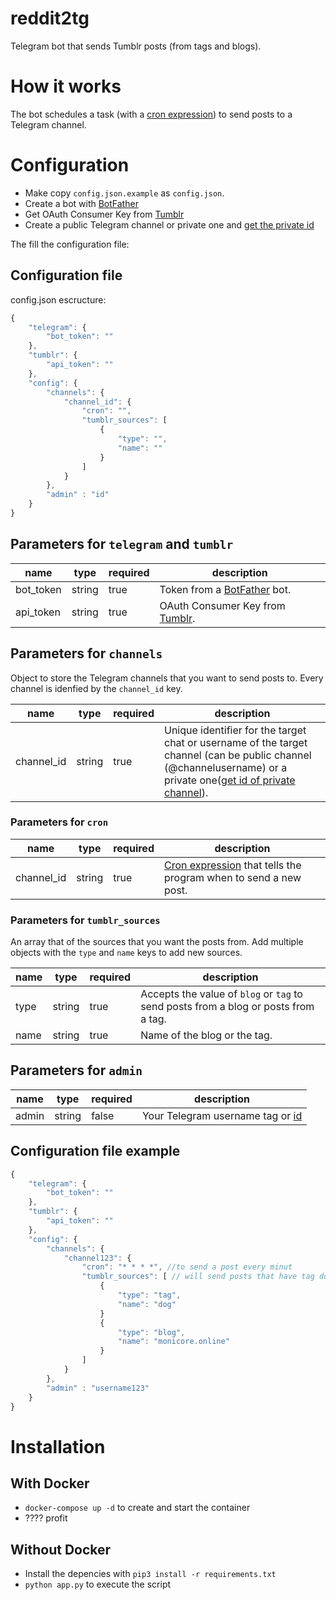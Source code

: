 # reddit2tg
Telegram bot that sends Tumblr posts (from tags and blogs).

# How it works
The bot schedules a task (with a [cron expression](https://www.wikiwand.com/en/Cron#/CRON_expression)) to send posts to a Telegram channel.

# Configuration
- Make copy `config.json.example` as `config.json`.
- Create a bot with [BotFather](https://t.me/BotFather)
- Get OAuth Consumer Key from [Tumblr](https://www.tumblr.com/oauth/apps)
- Create a public Telegram channel or private one and [get the private id](https://stackoverflow.com/a/39943226)


The fill the configuration file:
## Configuration file
config.json escructure:
```jsx
{
    "telegram": {
        "bot_token": ""
    },
    "tumblr": {
        "api_token": ""
    },
    "config": {
        "channels": {
            "channel_id": {
                "cron": "",
                "tumblr_sources": [
                    {   
                        "type": "",
                        "name": ""
                    }
                ]
            }
        },
        "admin" : "id"
    }
}
```

## Parameters for ``telegram`` and ``tumblr``
| name  | type  | required  | description 
|---|---|---|---|
| bot_token  | string  | true |  Token from a [BotFather](https://t.me/BotFather) bot. |   |
| api_token  | string  | true  |  OAuth Consumer Key from [Tumblr](https://www.tumblr.com/oauth/apps). |   |

## Parameters for ``channels``
Object to store the Telegram channels that you want to send posts to. Every channel is idenfied by the ```channel_id``` key.

| name  | type  | required  | description  |  
|---|---|---|---|
| channel_id  |  string | true  | Unique identifier for the target chat or username of the target channel (can be public channel (@channelusername) or a private one([get id of private channel](https://stackoverflow.com/a/39943226)).  |   |

### Parameters for ``cron``
| name  | type  | required  | description  |  
|---|---|---|---|
| channel_id  | string  | true  | [Cron expression](https://crontab.guru/) that tells the program when to send a new post.  |   |

### Parameters for ``tumblr_sources``
An array that of the sources that you want the posts from. Add multiple objects with the ``type`` and ``name`` keys to add new sources.

| name  | type  | required  | description  |  
|---|---|---|---|
| type  | string  | true  | Accepts the value of ``blog`` or ``tag`` to send posts from a blog or posts from a tag. |
| name  | string | true  |  Name of the blog or the tag.  |

## Parameters for ``admin``
| name  | type  | required  | description  |  
|---|---|---|---|
| admin  |  string | false  | Your Telegram username tag or [id](https://t.me/userinfobot)


## Configuration file example
```jsx
{
    "telegram": {
        "bot_token": ""
    },
    "tumblr": {
        "api_token": ""
    },
    "config": {
        "channels": {
            "channel123": {
                "cron": "* * * *", //to send a post every minut
                "tumblr_sources": [ // will send posts that have tag dog or post from monicore.online
                    {   
                        "type": "tag",
                        "name": "dog"
                    }
                    {   
                        "type": "blog",
                        "name": "monicore.online"
                    }
                ]
            }
        },
        "admin" : "username123"
    }
}
```
# Installation
## With Docker
- ``docker-compose up -d`` to create and start the container
- ???? profit
## Without Docker
- Install the depencies with ``pip3 install -r requirements.txt``
- ``python app.py`` to execute the script
